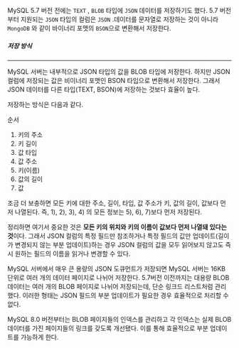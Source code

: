 MySQL 5.7 버전 전에는 `TEXT` , `BLOB` 타입에 `JSON` 데이터를 저장하기도 했다. 5.7 버전부터 지원되는 `JSON` 타입의 컬럼은 `JSON` .데이터를 문자열로 저장하는 것이 아니라 `MongoDB` 와 같이 바이너리 포맷의 `BSON`으로 변환해서 저장한다. 

##### 저장 방식
---
MySQL 서버는 내부적으로 JSON 타입의 값을 BLOB 타입에 저장한다. 하지만 JSON 컬럼에 저장되는 값은 비이너리 포맷인 BSON 타입으로 변환해서 저장한다. 그래서 JSON 데이터를 다른 타입(TEXT, BSON)에 저장하는 것보다 효율이 높다.

저장하는 방식은 다음과 같다.

순서 
1) 키의 주소
2) 키 길이
3) 값 타입
4) 값 주소
5) 키(이름)
6) 값의 길이
7) 값

조금 더 보충하면 모든 키에 대한 주소, 길이, 타입, 값 주소가 키, 값의 길이, 값보다 먼저 나열된다. 
즉, 1), 2), 3), 4) 의 모든 정보는 5), 6), 7)보다 먼저 저장된다.

정리하면 여기서 중요한 것은 **모든 키의 위치와 키의 이름이 값보다 먼저 나열돼 있다는 것**이다. 그래서 JSON 컬럼의 특정 필드만 참조하거나 특정 필드의 값만 업데이트(길이가 변경되지 않는 부분 업데이트)하는 경우 JSON 컬럼의 값을 모두 읽어보지 않고도 즉시 원하는 필드의 이름을 읽거나 변경할 수 있다.

MySQL 서버에서 매우 큰 용량의 JSON 도큐먼트가 저장되면 MySQL 서버는 16KB 단위로 여러 개의 데이터 페이지로 나뉘어 저장한다. 5.7버전 이전까지는 대용량 BLOB 데이터는 여러 개의 BLOB 페이지로 나뉘어 저장되는데, 단순 링크드 리스트처럼 관리했다. 이러한 형태는 JSON 필드의 부분 업데이트가 필요한 경우 효율적으로 처리할 수 없다.

MySQL 8.0 버전부터는 BLOB 페이지들의 인덱스를 관리하고 각 인덱스는 실제 BLOB 데이터를 가진 페이지들의 링크를 갖도록 개선됐다. 이를 통해 효율적으로 부분 업데이트를 가능하게 한다.